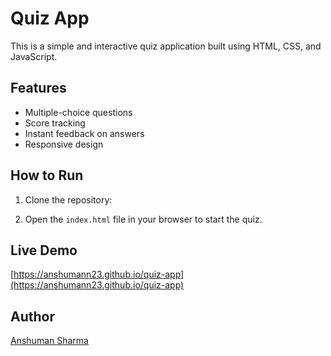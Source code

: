 # Quiz App

This is a simple and interactive quiz application built using HTML, CSS, and JavaScript.

## Features

- Multiple-choice questions
- Score tracking
- Instant feedback on answers
- Responsive design

## How to Run

1. Clone the repository:

2. Open the `index.html` file in your browser to start the quiz.

## Live Demo

[https://anshumann23.github.io/quiz-app](https://anshumann23.github.io/quiz-app)

## Author

[Anshuman Sharma](https://github.com/anshumann23)
